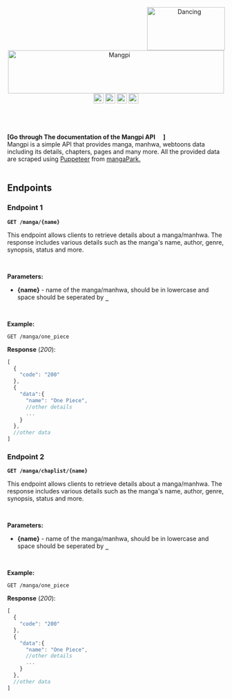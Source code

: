 <div align="center">
  <img src="https://media.giphy.com/media/3NnnS6Q8hVPZC/giphy.gif" alt="Dancing" width="180" height="100" align="right">
    <div align="center">
        <img src="https://media.giphy.com/media/Ej3SUBjzCqhJ1mf0VT/giphy.gif" width="500" height="100" alt="Mangpi"><br>
        <img src="https://img.shields.io/badge/Mangpi_api-blue" height="23">
        <img src="https://img.shields.io/badge/v1.0.0-blue" height="23">
        <img src="https://img.shields.io/badge/manga-scraper-purple" height="23">
        <img src="https://img.shields.io/badge/api-Documentation-blue" height="23">
    </div>
</div>
<br><br><br>


**[Go through The documentation of the Mangpi API <img src="https://img.shields.io/badge/v1.0.0-blue" height="15">]**<br>
Mangpi is a simple API that provides manga, manhwa, webtoons data including its details, chapters, pages and many more. All the provided data are scraped using [Puppeteer](https://github.com/puppeteer/puppeteer) from [mangaPark.](https://mangapark.net)
<br><br>

## Endpoints

### Endpoint 1

**`GET /manga/{name}`**

This endpoint allows clients to retrieve details about a manga/manhwa. The response includes various details such as the manga's name, author, genre, synopsis, status and more.

<br>

**Parameters:**
- **{name}** - name of the manga/manhwa, should be in lowercase and space should be seperated by **` _ `** 

<br>

**Example:**
```
GET /manga/one_piece
```

**Response** (*200*):

```js
[
  {
    "code": "200"
  },
  {
    "data":{
      "name": "One Piece",
      //other details
      ...
    }
  },
  //other data
]
```

### Endpoint 2

**`GET /manga/chaplist/{name}`**

This endpoint allows clients to retrieve details about a manga/manhwa. The response includes various details such as the manga's name, author, genre, synopsis, status and more.

<br>

**Parameters:**
- **{name}** - name of the manga/manhwa, should be in lowercase and space should be seperated by **` _ `** 

<br>

**Example:**
```
GET /manga/one_piece
```

**Response** (*200*):

```js
[
  {
    "code": "200"
  },
  {
    "data":{
      "name": "One Piece",
      //other details
      ...
    }
  },
  //other data
]
```


